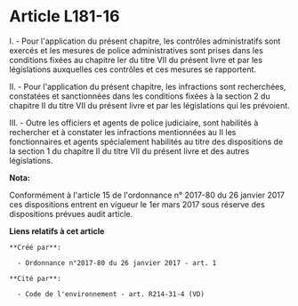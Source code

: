 # Article L181-16

I. - Pour l'application du présent chapitre, les contrôles administratifs sont exercés et les mesures de police
administratives sont prises dans les conditions fixées au chapitre Ier du titre VII du présent livre et par les législations
auxquelles ces contrôles et ces mesures se rapportent. 

II. - Pour l'application du présent chapitre, les infractions sont recherchées, constatées et sanctionnées dans les
conditions fixées à la section 2 du chapitre II du titre VII du présent livre et par les législations qui les prévoient. 

III. - Outre les officiers et agents de police judiciaire, sont habilités à rechercher et à constater les infractions
mentionnées au II les fonctionnaires et agents spécialement habilités au titre des dispositions de la section 1 du chapitre
II du titre VII du présent livre et des autres législations.

**Nota:**

Conformément à l'article 15 de l'ordonnance n° 2017-80 du 26 janvier 2017 ces dispositions entrent en vigueur le 1er mars
2017 sous réserve des dispositions prévues audit article.

**Liens relatifs à cet article**

	**Créé par**:

	  - Ordonnance n°2017-80 du 26 janvier 2017 - art. 1

	**Cité par**:

	  - Code de l'environnement - art. R214-31-4 (VD)
